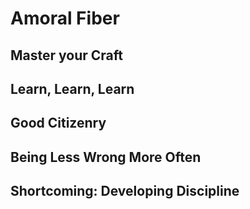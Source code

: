 # Amoral Fiber 

## Master your Craft

## Learn, Learn, Learn

## Good Citizenry

## Being Less Wrong More Often

## Shortcoming: Developing Discipline

